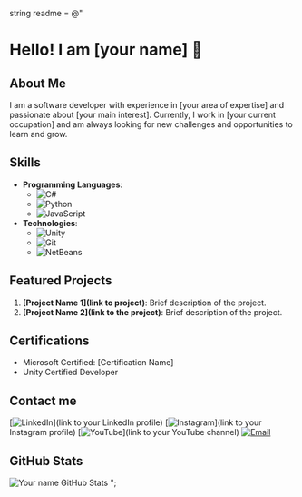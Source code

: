 string readme = @"
# Hello! I am [your name] 👋

## About Me
I am a software developer with experience in [your area of expertise] and passionate about [your main interest]. Currently, I work in [your current occupation] and am always looking for new challenges and opportunities to learn and grow.

## Skills
- **Programming Languages**:
  - ![C#](https://img.shields.io/badge/C%23-239120?style=for-the-badge&logo=c-sharp&logoColor=white)
  - ![Python](https://img.shields.io/badge/Python-3776AB?style=for-the-badge&logo=python&logoColor=white)
  - ![JavaScript](https://img.shields.io/badge/JavaScript-F7DF1E?style=for-the-badge&logo=javascript&logoColor=black)
- **Technologies**:
  - ![Unity](https://img.shields.io/badge/Unity-100000?style=for-the-badge&logo=unity&logoColor=white)
  - ![Git](https://img.shields.io/badge/Git-F05032?style=for-the-badge&logo=git&logoColor=white)
  - ![NetBeans](https://img.shields.io/badge/Apache%20NetBeans-1B6AC6?style=for-the-badge&logo=apache-netbeans-ide&logoColor=white)

## Featured Projects
1. **[Project Name 1](link to project)**: Brief description of the project.
2. **[Project Name 2](link to the project)**: Brief description of the project.

## Certifications
- Microsoft Certified: [Certification Name]
- Unity Certified Developer

## Contact me

[![LinkedIn](https://img.shields.io/badge/LinkedIn-0077B5?style=for-the-badge&logo=linkedin&logoColor=white)](link to your LinkedIn profile)
[![Instagram](https://img.shields.io/badge/Instagram-E4405F?style=for-the-badge&logo=instagram&logoColor=white)](link to your Instagram profile)
[![YouTube](https://img.shields.io/badge/YouTube-FF0000?style=for-the-badge&logo=youtube&logoColor=white)](link to your YouTube channel)
[![Email](https://img.shields.io/badge/Email-D14836?style=for-the-badge&logo=gmail&logoColor=white)](mailto:tuemail@ejemplo.com)

## GitHub Stats
![Your name GitHub Stats](https://github-readme-stats.vercel.app/api?username=tuusuario&show_icons=true)
";